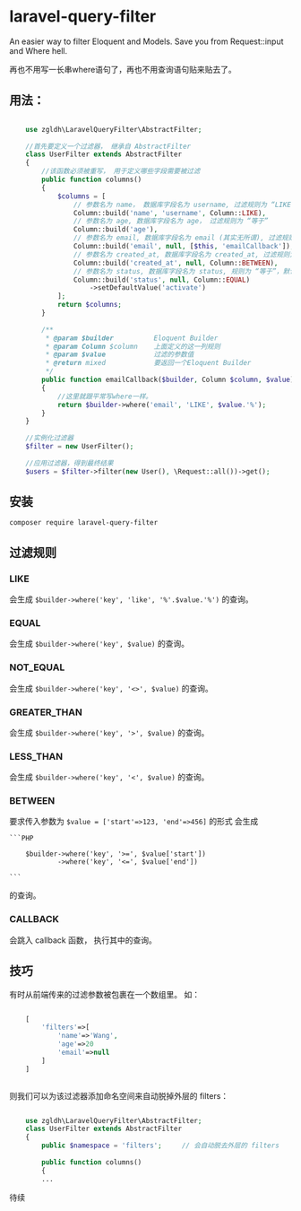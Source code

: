 # laravel-query-filter

An easier way to filter Eloquent and Models. Save you from Request::input and Where hell.

再也不用写一长串where语句了，再也不用查询语句贴来贴去了。

## 用法：

```PHP

    use zgldh\LaravelQueryFilter\AbstractFilter;
    
    //首先要定义一个过滤器， 继承自 AbstractFilter
    class UserFilter extends AbstractFilter     
    {
        //该函数必须被重写， 用于定义哪些字段需要被过滤
        public function columns()               
        {
            $columns = [
                // 参数名为 name， 数据库字段名为 username, 过滤规则为 “LIKE” (前后百分号)
                Column::build('name', 'username', Column::LIKE),        
                // 参数名为 age, 数据库字段名为 age， 过滤规则为 “等于”
                Column::build('age'),                                   
                // 参数名为 email, 数据库字段名为 email (其实无所谓), 过滤规则为回调函数 emailCallback()
                Column::build('email', null, [$this, 'emailCallback']), 
                // 参数名为 created_at, 数据库字段名为 created_at, 过滤规则为 "Between"
                Column::build('created_at', null, Column::BETWEEN),
                // 参数名为 status, 数据库字段名为 status, 规则为 “等于”，默认值为 'activate'
                Column::build('status', null, Column::EQUAL)
                    ->setDefaultValue('activate')                        
            ];
            return $columns;
        }
        
        /**
         * @param $builder          Eloquent Builder
         * @param Column $column    上面定义的这一列规则
         * @param $value            过滤的参数值
         * @return mixed            要返回一个Eloquent Builder
         */
        public function emailCallback($builder, Column $column, $value) 
        {
            //这里就跟平常写where一样。
            return $builder->where('email', 'LIKE', $value.'%');    
        }
    }
    
    //实例化过滤器
    $filter = new UserFilter();
    
    //应用过滤器，得到最终结果
    $users = $filter->filter(new User(), \Request::all())->get();
```

## 安装

``` composer require laravel-query-filter ```


## 过滤规则

### LIKE 
    
会生成 ``` $builder->where('key', 'like', '%'.$value.'%') ``` 的查询。 

### EQUAL 

会生成 ``` $builder->where('key', $value) ``` 的查询。 

### NOT_EQUAL 

会生成 ``` $builder->where('key', '<>', $value) ``` 的查询。 
    
### GREATER_THAN 

会生成 ``` $builder->where('key', '>', $value) ``` 的查询。 
    
### LESS_THAN 

会生成 ``` $builder->where('key', '<', $value) ``` 的查询。 
    
### BETWEEN 

要求传入参数为 ``` $value = ['start'=>123, 'end'=>456] ``` 的形式
会生成
    
    ```PHP
        
        $builder->where('key', '>=', $value['start']) 
                ->where('key', '<=', $value['end']) 
    
    ``` 
    
的查询。 
    
### CALLBACK 

会跳入 callback 函数， 执行其中的查询。 
    
    
## 技巧

有时从前端传来的过滤参数被包裹在一个数组里。 如：
```PHP

    [
        'filters'=>[
            'name'=>'Wang',
            'age'=>20
            'email'=>null
        ]
    ]
    
```

则我们可以为该过滤器添加命名空间来自动脱掉外层的 filters：


```PHP

    use zgldh\LaravelQueryFilter\AbstractFilter;
    class UserFilter extends AbstractFilter     
    {
        public $namespace = 'filters';     // 会自动脱去外层的 filters
    
        public function columns()               
        {
        ...
```

待续

